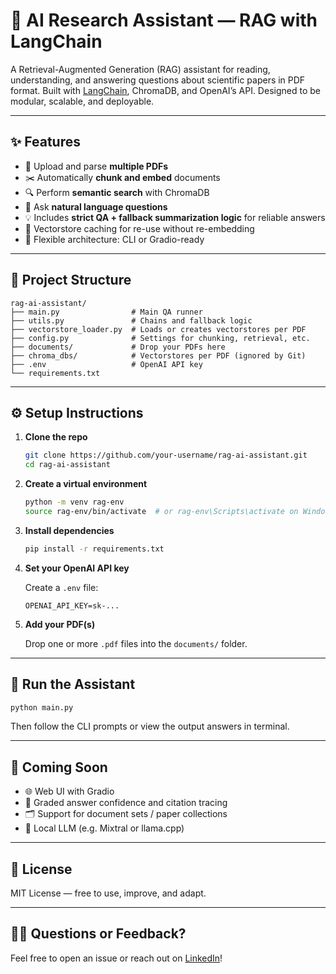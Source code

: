 # 🧠 AI Research Assistant — RAG with LangChain

A Retrieval-Augmented Generation (RAG) assistant for reading, understanding, and answering questions about scientific papers in PDF format. Built with [LangChain](https://www.langchain.com/), ChromaDB, and OpenAI’s API. Designed to be modular, scalable, and deployable.

---

## ✨ Features

- 📄 Upload and parse **multiple PDFs**
- ✂️ Automatically **chunk and embed** documents
- 🔍 Perform **semantic search** with ChromaDB
- 🤖 Ask **natural language questions**
- 💡 Includes **strict QA + fallback summarization logic** for reliable answers
- 📁 Vectorstore caching for re-use without re-embedding
- 🚀 Flexible architecture: CLI or Gradio-ready

---

## 📂 Project Structure

```
rag-ai-assistant/
├── main.py                # Main QA runner
├── utils.py               # Chains and fallback logic
├── vectorstore_loader.py  # Loads or creates vectorstores per PDF
├── config.py              # Settings for chunking, retrieval, etc.
├── documents/             # Drop your PDFs here
├── chroma_dbs/            # Vectorstores per PDF (ignored by Git)
├── .env                   # OpenAI API key
└── requirements.txt
```

---

## ⚙️ Setup Instructions

1. **Clone the repo**
   ```bash
   git clone https://github.com/your-username/rag-ai-assistant.git
   cd rag-ai-assistant
   ```

2. **Create a virtual environment**
   ```bash
   python -m venv rag-env
   source rag-env/bin/activate  # or rag-env\Scripts\activate on Windows
   ```

3. **Install dependencies**
   ```bash
   pip install -r requirements.txt
   ```

4. **Set your OpenAI API key**

   Create a `.env` file:
   ```
   OPENAI_API_KEY=sk-...
   ```

5. **Add your PDF(s)**

   Drop one or more `.pdf` files into the `documents/` folder.

---

## 🧪 Run the Assistant

```bash
python main.py
```

Then follow the CLI prompts or view the output answers in terminal.

---

## 🧠 Coming Soon

- 🌐 Web UI with Gradio
- 🧾 Graded answer confidence and citation tracing
- 🗂 Support for document sets / paper collections
- 🧠 Local LLM (e.g. Mixtral or llama.cpp)

---

## 📄 License

MIT License — free to use, improve, and adapt.

---

## 🙋‍♀️ Questions or Feedback?

Feel free to open an issue or reach out on [LinkedIn](https://www.linkedin.com/)!